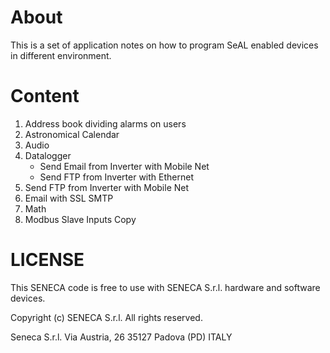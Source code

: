 # About
This is a set of application notes on how to program SeAL enabled devices in different environment.

# Content
1. Address book dividing alarms on users
2. Astronomical Calendar
3. Audio
4. Datalogger
    * Send Email from Inverter with Mobile Net
    * Send FTP from Inverter with Ethernet
5. Send FTP from Inverter with Mobile Net
6. Email with SSL SMTP
7. Math
8. Modbus Slave Inputs Copy

# LICENSE
This SENECA code is free to use with SENECA S.r.l. hardware and software devices.

Copyright (c) SENECA S.r.l.
All rights reserved.

Seneca S.r.l.
Via Austria, 26
35127 Padova (PD)
ITALY